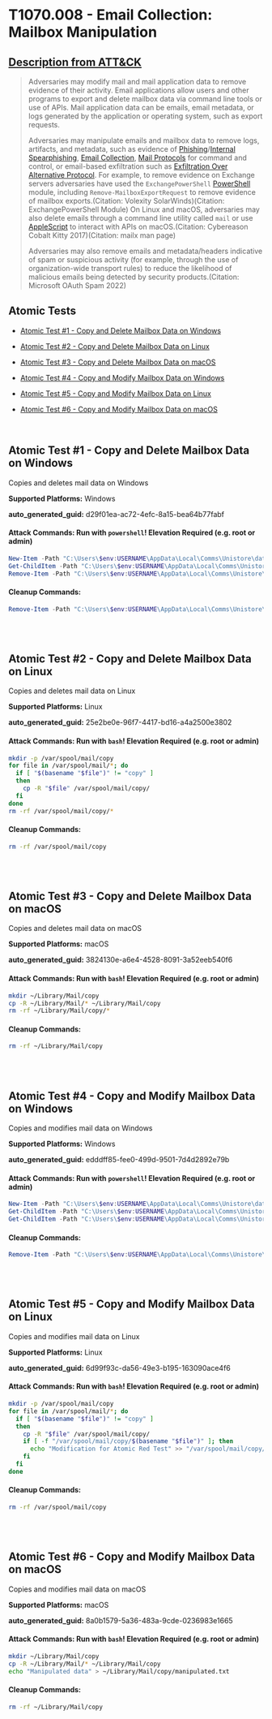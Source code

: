 # T1070.008 - Email Collection: Mailbox Manipulation

## [Description from ATT&CK](https://attack.mitre.org/techniques/T1070/008)

<blockquote>Adversaries may modify mail and mail application data to remove evidence of their activity. Email applications allow users and other programs to export and delete mailbox data via command line tools or use of APIs. Mail application data can be emails, email metadata, or logs generated by the application or operating system, such as export requests.

Adversaries may manipulate emails and mailbox data to remove logs, artifacts, and metadata, such as evidence of [Phishing](https://attack.mitre.org/techniques/T1566)/[Internal Spearphishing](https://attack.mitre.org/techniques/T1534), [Email Collection](https://attack.mitre.org/techniques/T1114), [Mail Protocols](https://attack.mitre.org/techniques/T1071/003) for command and control, or email-based exfiltration such as [Exfiltration Over Alternative Protocol](https://attack.mitre.org/techniques/T1048). For example, to remove evidence on Exchange servers adversaries have used the <code>ExchangePowerShell</code> [PowerShell](https://attack.mitre.org/techniques/T1059/001) module, including <code>Remove-MailboxExportRequest</code> to remove evidence of mailbox exports.(Citation: Volexity SolarWinds)(Citation: ExchangePowerShell Module) On Linux and macOS, adversaries may also delete emails through a command line utility called <code>mail</code> or use [AppleScript](https://attack.mitre.org/techniques/T1059/002) to interact with APIs on macOS.(Citation: Cybereason Cobalt Kitty 2017)(Citation: mailx man page)

Adversaries may also remove emails and metadata/headers indicative of spam or suspicious activity (for example, through the use of organization-wide transport rules) to reduce the likelihood of malicious emails being detected by security products.(Citation: Microsoft OAuth Spam 2022)</blockquote>

## Atomic Tests

- [Atomic Test #1 - Copy and Delete Mailbox Data on Windows](#atomic-test-1---copy-and-delete-mailbox-data-on-windows)

- [Atomic Test #2 - Copy and Delete Mailbox Data on Linux](#atomic-test-2---copy-and-delete-mailbox-data-on-linux)

- [Atomic Test #3 - Copy and Delete Mailbox Data on macOS](#atomic-test-3---copy-and-delete-mailbox-data-on-macos)

- [Atomic Test #4 - Copy and Modify Mailbox Data on Windows](#atomic-test-4---copy-and-modify-mailbox-data-on-windows)

- [Atomic Test #5 - Copy and Modify Mailbox Data on Linux](#atomic-test-5---copy-and-modify-mailbox-data-on-linux)

- [Atomic Test #6 - Copy and Modify Mailbox Data on macOS](#atomic-test-6---copy-and-modify-mailbox-data-on-macos)

<br/>

## Atomic Test #1 - Copy and Delete Mailbox Data on Windows

Copies and deletes mail data on Windows

**Supported Platforms:** Windows

**auto_generated_guid:** d29f01ea-ac72-4efc-8a15-bea64b77fabf

#### Attack Commands: Run with `powershell`! Elevation Required (e.g. root or admin)

```powershell
New-Item -Path "C:\Users\$env:USERNAME\AppData\Local\Comms\Unistore\data\copy" -ItemType Directory -ErrorAction Ignore
Get-ChildItem -Path "C:\Users\$env:USERNAME\AppData\Local\Comms\Unistore\data" -Exclude copy | ForEach-Object { Copy-Item -Path $_.FullName -Destination "C:\Users\$env:USERNAME\AppData\Local\Comms\Unistore\data\copy" -Recurse -Force -ErrorAction Ignore }
Remove-Item -Path "C:\Users\$env:USERNAME\AppData\Local\Comms\Unistore\data\copy" -Recurse -Force -ErrorAction Ignore
```

#### Cleanup Commands:

```powershell
Remove-Item -Path "C:\Users\$env:USERNAME\AppData\Local\Comms\Unistore\data\copy" -Recurse -Force -ErrorAction Ignore
```

<br/>
<br/>

## Atomic Test #2 - Copy and Delete Mailbox Data on Linux

Copies and deletes mail data on Linux

**Supported Platforms:** Linux

**auto_generated_guid:** 25e2be0e-96f7-4417-bd16-a4a2500e3802

#### Attack Commands: Run with `bash`! Elevation Required (e.g. root or admin)

```bash
mkdir -p /var/spool/mail/copy
for file in /var/spool/mail/*; do
  if [ "$(basename "$file")" != "copy" ]
  then
    cp -R "$file" /var/spool/mail/copy/
  fi
done
rm -rf /var/spool/mail/copy/*
```

#### Cleanup Commands:

```bash
rm -rf /var/spool/mail/copy
```

<br/>
<br/>

## Atomic Test #3 - Copy and Delete Mailbox Data on macOS

Copies and deletes mail data on macOS

**Supported Platforms:** macOS

**auto_generated_guid:** 3824130e-a6e4-4528-8091-3a52eeb540f6

#### Attack Commands: Run with `bash`! Elevation Required (e.g. root or admin)

```bash
mkdir ~/Library/Mail/copy
cp -R ~/Library/Mail/* ~/Library/Mail/copy
rm -rf ~/Library/Mail/copy/*
```

#### Cleanup Commands:

```bash
rm -rf ~/Library/Mail/copy
```

<br/>
<br/>

## Atomic Test #4 - Copy and Modify Mailbox Data on Windows

Copies and modifies mail data on Windows

**Supported Platforms:** Windows

**auto_generated_guid:** edddff85-fee0-499d-9501-7d4d2892e79b

#### Attack Commands: Run with `powershell`! Elevation Required (e.g. root or admin)

```powershell
New-Item -Path "C:\Users\$env:USERNAME\AppData\Local\Comms\Unistore\data\copy" -ItemType Directory -ErrorAction Ignore
Get-ChildItem -Path "C:\Users\$env:USERNAME\AppData\Local\Comms\Unistore\data" -Exclude copy | ForEach-Object { Copy-Item -Path $_.FullName -Destination "C:\Users\$env:USERNAME\AppData\Local\Comms\Unistore\data\copy" -Recurse -Force -ErrorAction Ignore }
Get-ChildItem -Path "C:\Users\$env:USERNAME\AppData\Local\Comms\Unistore\data\copy" -File | ForEach-Object { Add-Content -Path $_.FullName -Value "Modification for Atomic Red Test" -ErrorAction Ignore }
```

#### Cleanup Commands:

```powershell
Remove-Item -Path "C:\Users\$env:USERNAME\AppData\Local\Comms\Unistore\data\copy" -Recurse -Force -ErrorAction Ignore
```

<br/>
<br/>

## Atomic Test #5 - Copy and Modify Mailbox Data on Linux

Copies and modifies mail data on Linux

**Supported Platforms:** Linux

**auto_generated_guid:** 6d99f93c-da56-49e3-b195-163090ace4f6

#### Attack Commands: Run with `bash`! Elevation Required (e.g. root or admin)

```bash
mkdir -p /var/spool/mail/copy
for file in /var/spool/mail/*; do
  if [ "$(basename "$file")" != "copy" ]
  then
    cp -R "$file" /var/spool/mail/copy/
    if [ -f "/var/spool/mail/copy/$(basename "$file")" ]; then
      echo "Modification for Atomic Red Test" >> "/var/spool/mail/copy/$(basename "$file")"
    fi
  fi
done
```

#### Cleanup Commands:

```bash
rm -rf /var/spool/mail/copy
```

<br/>
<br/>

## Atomic Test #6 - Copy and Modify Mailbox Data on macOS

Copies and modifies mail data on macOS

**Supported Platforms:** macOS

**auto_generated_guid:** 8a0b1579-5a36-483a-9cde-0236983e1665

#### Attack Commands: Run with `bash`! Elevation Required (e.g. root or admin)

```bash
mkdir ~/Library/Mail/copy
cp -R ~/Library/Mail/* ~/Library/Mail/copy
echo "Manipulated data" > ~/Library/Mail/copy/manipulated.txt
```

#### Cleanup Commands:

```bash
rm -rf ~/Library/Mail/copy
```

<br/>
